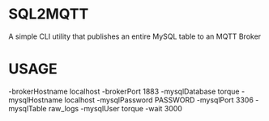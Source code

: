 SQL2MQTT
========

A simple CLI utility that publishes an entire MySQL table to an MQTT Broker

USAGE
========
-brokerHostname localhost -brokerPort 1883 -mysqlDatabase torque -mysqlHostname localhost -mysqlPassword PASSWORD -mysqlPort 3306 -mysqlTable raw_logs -mysqlUser torque -wait 3000
